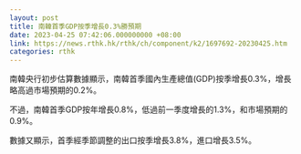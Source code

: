 ```yaml
---
layout: post
title: 南韓首季GDP按季增長0.3%勝預期
date: 2023-04-25 07:42:06.000000000 +08:00
link: https://news.rthk.hk/rthk/ch/component/k2/1697692-20230425.htm
categories: rthk
---
```


南韓央行初步估算數據顯示，南韓首季國內生產總值(GDP)按季增長0.3%，增長略高過市場預期的0.2%。

不過，南韓首季GDP按年增長0.8%，低過前一季度增長的1.3%，和市場預期的0.9%。

數據又顯示，首季經季節調整的出口按季增長3.8%，進口增長3.5%。
